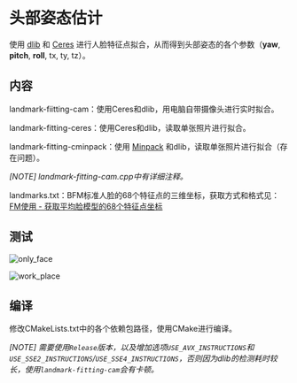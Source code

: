 # 头部姿态估计

使用 [dlib](<https://github.com/davisking/dlib>) 和 [Ceres](<https://github.com/ceres-solver/ceres-solver>) 进行人脸特征点拟合，从而得到头部姿态的各个参数（**yaw**, **pitch**, **roll**, tx, ty, tz）。

## 内容

landmark-fiitting-cam：使用Ceres和dlib，用电脑自带摄像头进行实时拟合。

landmark-fitting-ceres：使用Ceres和dlib，读取单张照片进行拟合。

landmark-fitting-cminpack：使用 [Minpack](<https://github.com/devernay/cminpack>) 和dlib，读取单张照片进行拟合（存在问题）。

*[NOTE] landmark-fitting-cam.cpp中有详细注释。*

landmarks.txt：BFM标准人脸的68个特征点的三维坐标，获取方式和格式见：[FM使用 - 获取平均脸模型的68个特征点坐标](https://www.cnblogs.com/bemfoo/p/11215643.html)



## 测试

![only_face](https://github.com/Great-Keith/head-pose-estimation/raw/master/assets/only_face.gif)

![work_place](https://github.com/Great-Keith/head-pose-estimation/raw/master/assets/work_place.gif)


## 编译

修改CMakeLists.txt中的各个依赖包路径，使用CMake进行编译。

*[NOTE] 需要使用`Release`版本，以及增加选项`USE_AVX_INSTRUCTIONS`和`USE_SSE2_INSTRUCTIONS`/`USE_SSE4_INSTRUCTIONS`，否则因为dlib的检测耗时较长，使用`landmark-fitting-cam`会有卡顿。*